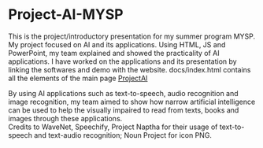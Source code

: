 # Project-AI-MYSP
This is the project/introductory presentation for my summer program MYSP. My project focused on AI and its applications. Using HTML, JS and PowerPoint, my team explained and showed the practicality of AI applications.
I have worked on the applications and its presentation by linking the softwares and demo with the website. docs/index.html contains all the elements of the main page <a href="http://projectai.surge.sh">ProjectAI</a>
<div>By using AI applications such as text-to-speech, audio recognition and image recognition, my team aimed to show how narrow artificial intelligence can be used to help the visually impaired to read from texts, books and images through these applications.
  </div>
Credits to WaveNet, Speechify, Project Naptha for their usage of text-to-speech and text-audio recognition; Noun Project for icon PNG.


